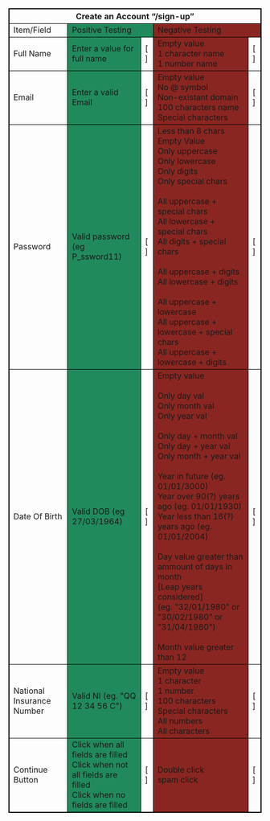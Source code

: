 <table style="border: 1px solid black;">
  <thead>
    <tr>
      <th colspan="5" style="border: 1px solid black;">Create an Account “/sign-up”</th>
    </tr>
  </thead>
  <tbody style="border: 1px solid black;">
    <tr style="border: 1px solid black;">
      <td style="border: 1px solid black;">Item/Field</td>
      <td colspan="2" style="border: 1px solid black; background-color: #218a5c;">Positive Testing</td>
      <td colspan="2" style="border: 1px solid black; background-color: #8a2621;">Negative Testing</td>
    </tr>
    <tr >
      <td style="border: 1px solid black;">Full Name</td>
      <td style="border: 1px solid black; background-color: #218a5c;">
        Enter a value for full name</td>
      <td style="border: 1px solid black;">[ ]</td>
      <td style="border: 1px solid black; background-color: #8a2621;" >
        Empty value <br>1 character name<br>1 number name<br>
      <td style="border: 1px solid black;">[ ]</td>
    </tr>
    <tr>
      <td style="border: 1px solid black;">Email</td>
      <td style="border: 1px solid black; background-color: #218a5c;">
        Enter a valid Email
      </td>
      <td style="border: 1px solid black;">[ ]</td>
      <td style="border: 1px solid black; background-color: #8a2621;">
        Empty value <br>
        No @ symbol<br>
        Non-existant domain<br>
        100 characters name<br>
        Special characters<br>
      </td>
      <td style="border: 1px solid black;">[ ]</td>
    </tr>
    <tr>
      <td style="border: 1px solid black;">Password</td>
      <td style="border: 1px solid black; background-color: #218a5c;">Valid password (eg P_ssword11)</td>
      <td style="border: 1px solid black;">[ ]</td>
      <td style="border: 1px solid black; background-color: #8a2621;">Less than 8 chars<br>Empty Value<br>Only uppercase<br>Only lowercase<br>Only digits<br>Only special chars<br><br>All uppercase + special chars<br>All lowercase + special chars<br>All digits + special chars<br><br>All uppercase + digits<br>All lowercase + digits<br><br>All uppercase + lowercase<br>All uppercase + lowercase + special chars<br>All uppercase + lowercase + digits<br>
      </td>
      <td style="border: 1px solid black;">[ ]</td>
    </tr>
    <tr>
      <td style="border: 1px solid black;">Date Of Birth</td>
      <td style="border: 1px solid black; background-color: #218a5c;">Valid DOB (eg 27/03/1964)</td>
      <td style="border: 1px solid black;">[ ]</td>
      <td style="border: 1px solid black; background-color: #8a2621;">Empty value<br><br>Only day val<br>Only month val<br>Only year val<br><br>Only day + month val<br>Only day + year val<br>Only month + year val<br><br>Year in future (eg. 01/01/3000)<br>Year over 90(?) years ago (eg. 01/01/1930)<br>Year less than 16(?) years ago (eg. 01/01/2004)<br><br>Day value greater than ammount of days in month<br>[Leap years considered]<br>(eg. "32/01/1980" or "30/02/1980" or "31/04/1980")<br><br>Month value greater than 12
      </td>
      <td style="border: 1px solid black;">[ ]</td>
    </tr>
    <tr>
      <td style="border: 1px solid black;">National Insurance Number</td>
      <td style="border: 1px solid black; background-color: #218a5c;">Valid NI (eg. "QQ 12 34 56 C")</td>
      <td style="border: 1px solid black;">[ ]</td>
      <td style="border: 1px solid black; background-color: #8a2621;">Empty value <br>1 character<br>1 number<br>100 characters<br>Special characters<br>All numbers <br>All characters<br>
      </td>
      <td style="border: 1px solid black;">[ ]</td>
    </tr>
    <tr>
      <td style="border: 1px solid black;">Continue Button</td>
      <td style="border: 1px solid black; background-color: #218a5c;">Click when all fields are filled<br>Click when not all fields are filled<br>Click when no fields are filled</td>
      <td style="border: 1px solid black;">[ ]</td>
      <td style="border: 1px solid black; background-color: #8a2621;">Double click<br>spam click<br>
      </td>
      <td style="border: 1px solid black;">[ ]</td>
    </tr>
  </tbody>
  </table>

